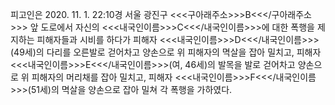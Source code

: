 피고인은 2020. 11. 1. 22:10경 서울 광진구 <<<구아래주소>>>B<<</구아래주소>>> 앞 도로에서 자신의 <<<내국인이름>>>C<<</내국인이름>>>에 대한 폭행을 제지하는 피해자들과 시비를 하다가 피해자 <<<내국인이름>>>D<<</내국인이름>>>(49세)의 다리를 오른발로 걷어차고 양손으로 위 피해자의 멱살을 잡아 밀치고, 피해자 <<<내국인이름>>>E<<</내국인이름>>>(여, 46세)의 발목을 발로 걷어차고 양손으로 위 피해자의 머리채를 잡아 밀치고, 피해자 <<<내국인이름>>>F<<</내국인이름>>>(51세)의 멱살을 양손으로 잡아 밀쳐 각 폭행을 가하였다.